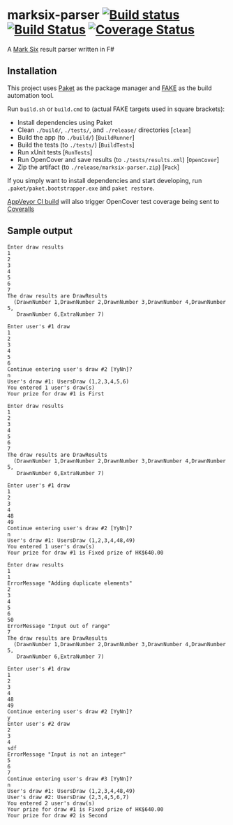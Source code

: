 # marksix-parser [![Build status](https://ci.appveyor.com/api/projects/status/t0965lig3ndxg21i?svg=true)](https://ci.appveyor.com/project/rexcfnghk/marksix-parser) [![Build Status](https://travis-ci.org/rexcfnghk/marksix-parser.svg?branch=net45-ci)](https://travis-ci.org/rexcfnghk/marksix-parser) [![Coverage Status](https://coveralls.io/repos/github/rexcfnghk/marksix-parser/badge.svg?branch=master)](https://coveralls.io/github/rexcfnghk/marksix-parser?branch=master)

A [Mark Six](http://bet.hkjc.com/marksix/?lang=en) result parser written in F#

Installation
---
This project uses [Paket](https://fsprojects.github.io/Paket/) as the package manager and [FAKE](http://fsharp.github.io/FAKE/) as the build automation tool.

Run `build.sh` or `build.cmd` to (actual FAKE targets used in square brackets):
  - Install dependencies using Paket
  - Clean `./build/`, `./tests/`, and `./release/` directories [`clean`]
  - Build the app (to `./build/`) [`BuildRunner`]
  - Build the tests (to `./tests/`) [`BuildTests`]
  - Run xUnit tests [`RunTests`]
  - Run OpenCover and save results (to `./tests/results.xml`) [`OpenCover`]
  - Zip the artifact (to `./release/marksix-parser.zip`) [`Pack`]
  
If you simply want to install dependencies and start developing, run `.paket/paket.bootstrapper.exe` and `paket restore`.

[AppVeyor CI build](https://ci.appveyor.com/project/rexcfnghk/marksix-parser) will also trigger OpenCover test coverage being sent to [Coveralls](https://coveralls.io/github/rexcfnghk/marksix-parser)

Sample output
---
```
Enter draw results
1
2
3
4
5
6
7
The draw results are DrawResults
  (DrawnNumber 1,DrawnNumber 2,DrawnNumber 3,DrawnNumber 4,DrawnNumber 5,
   DrawnNumber 6,ExtraNumber 7)
   
Enter user's #1 draw
1
2
3
4
5
6
Continue entering user's draw #2 [YyNn]?
n
User's draw #1: UsersDraw (1,2,3,4,5,6)
You entered 1 user's draw(s)
Your prize for draw #1 is First
```

```
Enter draw results
1
2
3
4
5
6
7
The draw results are DrawResults
  (DrawnNumber 1,DrawnNumber 2,DrawnNumber 3,DrawnNumber 4,DrawnNumber 5,
   DrawnNumber 6,ExtraNumber 7)
   
Enter user's #1 draw
1
2
3
4
48
49
Continue entering user's draw #2 [YyNn]?
n
User's draw #1: UsersDraw (1,2,3,4,48,49)
You entered 1 user's draw(s)
Your prize for draw #1 is Fixed prize of HK$640.00
```

```
Enter draw results
1
1
ErrorMessage "Adding duplicate elements"
2
3
4
5
6
50
ErrorMessage "Input out of range"
7
The draw results are DrawResults
  (DrawnNumber 1,DrawnNumber 2,DrawnNumber 3,DrawnNumber 4,DrawnNumber 5,
   DrawnNumber 6,ExtraNumber 7)
   
Enter user's #1 draw
1
2
3
4
48
49
Continue entering user's draw #2 [YyNn]?
y
Enter user's #2 draw
2
3
4
sdf
ErrorMessage "Input is not an integer"
5
6
7
Continue entering user's draw #3 [YyNn]?
n
User's draw #1: UsersDraw (1,2,3,4,48,49)
User's draw #2: UsersDraw (2,3,4,5,6,7)
You entered 2 user's draw(s)
Your prize for draw #1 is Fixed prize of HK$640.00
Your prize for draw #2 is Second
```
